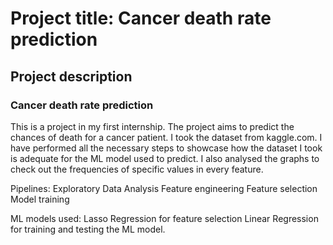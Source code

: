# Project title: Cancer death rate prediction
## Project description

### Cancer death rate prediction
This is a project in my first internship. The project aims to predict the chances of death for a cancer patient. I took the dataset from kaggle.com. I have performed all the necessary steps to showcase how the dataset I took is adequate for the ML model used to predict. I also analysed the graphs to check out the frequencies of specific values in every feature.

Pipelines: 
Exploratory Data Analysis
Feature engineering
Feature selection
Model training

ML models used:
Lasso Regression for feature selection
Linear Regression for training and testing the ML model.
